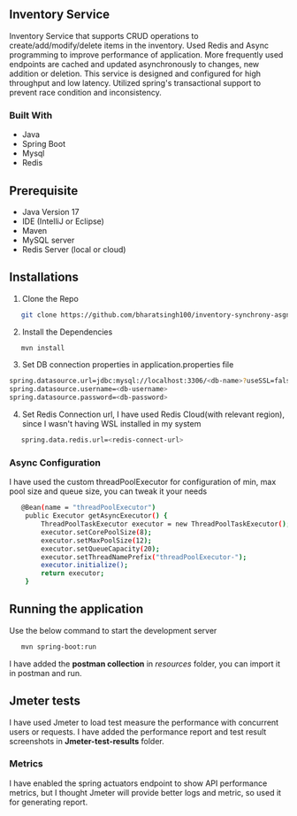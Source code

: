 <!-- ABOUT THE PROJECT -->
## Inventory Service

Inventory Service that supports CRUD operations to create/add/modify/delete items in the inventory.
Used Redis and Async programming to improve performance of application. More frequently used endpoints are
cached and updated asynchronously to changes, new addition or deletion. This service is designed and configured 
for high throughput and low latency. Utilized spring's transactional support to prevent race condition and inconsistency.



### Built With

* Java
* Spring Boot
* Mysql
* Redis


## Prerequisite
* Java Version 17 
* IDE (IntelliJ or Eclipse)
* Maven
* MySQL server 
* Redis Server (local or cloud) 
 

## Installations

1. Clone the Repo
```sh
   git clone https://github.com/bharatsingh100/inventory-synchrony-asgnmt.git
```

2. Install the Dependencies
```sh
   mvn install
```
3. Set DB connection properties in application.properties file
```sh
spring.datasource.url=jdbc:mysql://localhost:3306/<db-name>?useSSL=false&serverTimezone=UTC
spring.datasource.username=<db-username>
spring.datasource.password=<db-password>
```

4. Set Redis Connection url, I have used Redis Cloud(with relevant region), since I wasn't having WSL installed in my system
```sh
   spring.data.redis.url=<redis-connect-url>
```


### Async Configuration
I have used the custom threadPoolExecutor for configuration of min, max pool size and queue size, you can tweak it your needs
```sh
   @Bean(name = "threadPoolExecutor")
    public Executor getAsyncExecutor() {
        ThreadPoolTaskExecutor executor = new ThreadPoolTaskExecutor();
        executor.setCorePoolSize(8);
        executor.setMaxPoolSize(12);
        executor.setQueueCapacity(20);
        executor.setThreadNamePrefix("threadPoolExecutor-");
        executor.initialize();
        return executor;
    }
```

## Running the application
Use the below command to start the development server
```sh
   mvn spring-boot:run
```
I have added the **postman collection** in _resources_ folder, you can import it in postman and run.

## Jmeter tests
I have used Jmeter to load test measure the performance with concurrent users or requests.
I have added the performance report and test result screenshots in **Jmeter-test-results** folder.

### Metrics
I have enabled the spring actuators endpoint to show API performance metrics, but I thought Jmeter will provide better
logs and metric, so used it for generating report.